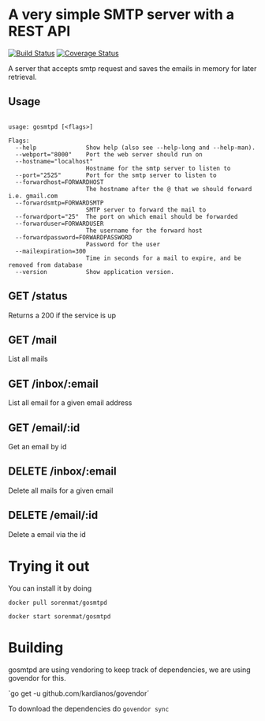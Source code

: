 # A very simple SMTP server with a REST API

[![Build Status](https://drone.io/github.com/sorenmat/gosmtpd/status.png)](https://drone.io/github.com/sorenmat/gosmtpd/latest)
[![Coverage Status](https://coveralls.io/repos/sorenmat/gosmtpd/badge.svg)](https://coveralls.io/r/sorenmat/gosmtpd)

A server that accepts smtp request and saves the emails in memory for later retrieval.

## Usage
```shell

usage: gosmtpd [<flags>]

Flags:
  --help              Show help (also see --help-long and --help-man).
  --webport="8000"    Port the web server should run on
  --hostname="localhost"  
                      Hostname for the smtp server to listen to
  --port="2525"       Port for the smtp server to listen to
  --forwardhost=FORWARDHOST  
                      The hostname after the @ that we should forward i.e. gmail.com
  --forwardsmtp=FORWARDSMTP  
                      SMTP server to forward the mail to
  --forwardport="25"  The port on which email should be forwarded
  --forwarduser=FORWARDUSER  
                      The username for the forward host
  --forwardpassword=FORWARDPASSWORD  
                      Password for the user
  --mailexpiration=300  
                      Time in seconds for a mail to expire, and be removed from database
  --version           Show application version.

``` 

## GET /status
Returns a 200 if the service is up

## GET /mail 
List all mails

## GET /inbox/:email 
List all email for a given email address

## GET /email/:id 
Get an email by id

## DELETE /inbox/:email 
Delete all mails for a given email

## DELETE /email/:id 
Delete a email via the id

# Trying it out

You can install it by doing 

``docker pull sorenmat/gosmtpd``


``docker start sorenmat/gosmtpd``

# Building

gosmtpd are using vendoring to keep track of dependencies, we are using govendor for this.

`go get -u github.com/kardianos/govendor´

To download the dependencies do `govendor sync`
